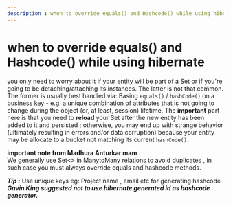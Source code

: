 ```yaml
---
description : when to override equals() and Hashcode() while using hibernate 
---
```


# when to override equals() and Hashcode() while using hibernate 

you only need to worry about it if your entity will be part of a Set or if you're going to be detaching/attaching its instances. The latter is not that common. The former is usually best handled via:
Basing `equals()` / `hashCode()` on a business key - e.g. a unique combination of attributes that is not going to change during the object (or, at least, session) lifetime.
The **important** part here is that you need to **reload** your Set after the new entity has been added to it and persisted ;  otherwise, you may end up with strange behavior (ultimately resulting in errors and/or data corruption) because your entity may be allocate to a bucket not matching its current `hashCode()`.  

**important note from Madhura Anturkar mam**  
We generally use Set\<> in ManytoMany relations to avoid duplicates , in such case you must always override equals and hashcode methods.

***Tip :*** Use unique keys eg: Project name , email etc for generating hashcode 
***Gavin King suggested not to use hibernate generated id as hashcode generator.***

